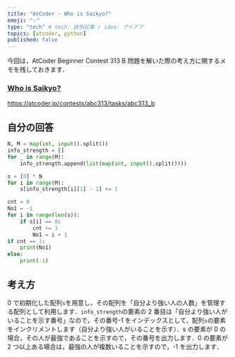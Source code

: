```yaml
---
title: "AtCoder - Who is Saikyo?"
emoji: "✨"
type: "tech" # tech: 技術記事 / idea: アイデア
topics: [atcoder, python]
published: false
---
```


今回は，AtCoder Beginner Contest 313 B 問題を解いた際の考え方に関するメモを残しておきます．

### [Who is Saikyo?](https://atcoder.jp/contests/abc313/tasks/abc313_b)

https://atcoder.jp/contests/abc313/tasks/abc313_b

## 自分の回答

```python
N, M = map(int, input().split())
info_strength = []
for _ in range(M):
    info_strength.append(list(map(int, input().split())))

s = [0] * N
for i in range(M):
    s[info_strength[i][1] - 1] += 1

cnt = 0
No1 = -1
for i in range(len(s)):
    if s[i] == 0:
        cnt += 1
        No1 = i + 1
if cnt == 1:
    print(No1)
else:
    print(-1)
```

## 考え方

0 で初期化した配列`s`を用意し，その配列を「自分より強い人の人数」を管理する配列として利用します．`info_strength`の要素の 2 番目は「自分より強い人がいることを示す番号」なので，その番号-1 をインデックスとして，配列`s`の要素をインクリメントします（自分より強い人がいることを示す）．s の要素が 0 の場合，その人が最強であることを示すので，その番号を出力します．0 の要素が 2 つ以上ある場合は，最強の人が複数いることを示すので，-1 を出力します．
